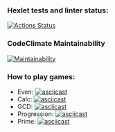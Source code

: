 ### Hexlet tests and linter status:
[![Actions Status](https://github.com/cheernomore/java-project-61/actions/workflows/hexlet-check.yml/badge.svg)](https://github.com/cheernomore/java-project-61/actions)

### CodeClimate Maintainability
[![Maintainability](https://api.codeclimate.com/v1/badges/93f56414fddc9498c7b3/maintainability)](https://codeclimate.com/github/cheernomore/java-project-61/maintainability)

### How to play games:

* Even: [![asciicast](https://asciinema.org/a/QzYRfOXyhxqmqvSwO15ZcDFHU.svg)](https://asciinema.org/a/QzYRfOXyhxqmqvSwO15ZcDFHU) 
* Calc: [![asciicast](https://asciinema.org/a/HCVs5cdRqrgGfusRc3ax0GoWn.svg)](https://asciinema.org/a/HCVs5cdRqrgGfusRc3ax0GoWn)
* GCD: [![asciicast](https://asciinema.org/a/CFJKUDPo7Y8IefbKImuKS4zr3.svg)](https://asciinema.org/a/CFJKUDPo7Y8IefbKImuKS4zr3)
* Progression: [![asciicast](https://asciinema.org/a/t4US71Y9Ieq2X4mtsHMQ7PY60.svg)](https://asciinema.org/a/t4US71Y9Ieq2X4mtsHMQ7PY60)
* Prime: [![asciicast](https://asciinema.org/a/F2KPXed59WII1KHRK3Pv6qUlv.svg)](https://asciinema.org/a/F2KPXed59WII1KHRK3Pv6qUlv)